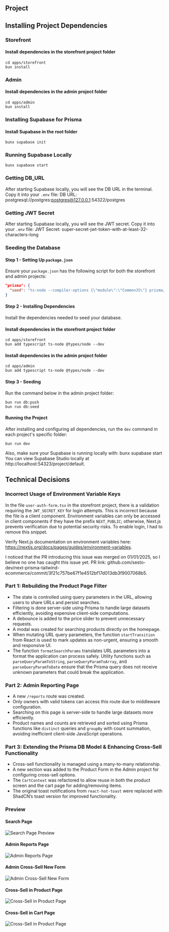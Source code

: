 ## Project

## Installing Project Dependencies

### Storefront
#### Install dependencies in the storefront project folder
```
cd apps/storefront
bun install
```

### Admin
#### Install dependencies in the admin project folder
```
cd apps/admin
bun install
```

### Installing Supabase for Prisma
#### Install Supabase in the root folder
```
bunx supabase init
```

### Running Supabase Locally
```
bunx supabase start
```

### Getting DB_URL
After starting Supabase locally, you will see the DB URL in the terminal. Copy it into your `.env` file:
DB URL: postgresql://postgres:postgres@127.0.0.1:54322/postgres

### Getting JWT Secret
After starting Supabase locally, you will see the JWT secret. Copy it into your `.env` file:
JWT Secret: super-secret-jwt-token-with-at-least-32-characters-long

### Seeding the Database
#### Step 1 - Setting Up `package.json`
Ensure your `package.json` has the following script for both the storefront and admin projects:
```json
"prisma": {
  "seed": "ts-node --compiler-options {\"module\":\"CommonJS\"} prisma/seed.ts"
}
```

#### Step 2 - Installing Dependencies
Install the dependencies needed to seed your database.

#### Install dependencies in the storefront project folder
```
cd apps/storefront
bun add typescript ts-node @types/node --dev
```

#### Install dependencies in the admin project folder
```
cd apps/admin
bun add typescript ts-node @types/node --dev
```

#### Step 3 - Seeding
Run the command below in the admin project folder:
```
bun run db:push
bun run db:seed
```

#### Running the Project
After installing and configuring all dependencies, run the `dev` command in each project's specific folder:
```
bun run dev
```

Also, make sure your Supabase is running locally with:
bunx supabase start
You can view Supabase Studio locally at http://localhost:54323/project/default.

## Technical Decisions

### Incorrect Usage of Environment Variable Keys
In the file `user-auth-form.tsx` in the storefront project, there is a validation requiring the `JWT_SECRET_KEY` for login attempts. This is incorrect because the file is a client component. Environment variables can only be accessed in client components if they have the prefix `NEXT_PUBLIC`; otherwise, Next.js prevents verification due to potential security risks. To enable login, I had to remove this snippet.

Verify Next.js documentation on environment variables here: https://nextjs.org/docs/pages/guides/environment-variables.

I noticed that the PR introducing this issue was merged on 01/01/2025, so I believe no one has caught this issue yet. PR link: github.com/sesto-dev/next-prisma-tailwind-ecommerce/commit/3f21c757be67f1e4512bf17d013db3f9007068b5.

### Part 1: Rebuilding the Product Page Filter
- The state is controlled using query parameters in the URL, allowing users to share URLs and persist searches.
- Filtering is done server-side using Prisma to handle large datasets efficiently, avoiding expensive client-side computations.
- A debounce is added to the price slider to prevent unnecessary requests.
- A modal was created for searching products directly on the homepage.
- When mutating URL query parameters, the function `startTransition` from React is used to mark updates as non-urgent, ensuring a smooth and responsive UI.
- The function `formatSearchParams` translates URL parameters into a format the application can process safely. Utility functions such as `parseQueryParamToString`, `parseQueryParamToArray`, and `parseQueryParamToDate` ensure that the Prisma query does not receive unknown parameters that could break the application.

### Part 2: Admin Reporting Page
- A new `/reports` route was created.
- Only owners with valid tokens can access this route due to middleware configuration.
- Searching on this page is server-side to handle large datasets more efficiently.
- Product names and counts are retrieved and sorted using Prisma functions like `distinct` queries and `groupBy` with count summation, avoiding inefficient client-side JavaScript operations.

### Part 3: Extending the Prisma DB Model & Enhancing Cross-Sell Functionality
- Cross-sell functionality is managed using a many-to-many relationship.
- A new section was added to the Product Form in the Admin project for configuring cross-sell options.
- The `CartContext` was refactored to allow reuse in both the product screen and the cart page for adding/removing items.
- The original toast notifications from `react-hot-toast` were replaced with ShadCN’s toast version for improved functionality.

### Preview

#### Search Page
<img src="https://i.ibb.co/7dLqQ9yZ/Screen-Shot-2025-05-27-at-17-20-58.png" alt="Search Page Preview" >

#### Admin Reports Page
<img src="https://i.ibb.co/27vGrf62/Screen-Shot-2025-05-27-at-17-21-54.png" alt="Admin Reports Page">

#### Admin Cross-Sell New Form
<img src="https://i.ibb.co/yc3Rs075/Screen-Shot-2025-05-27-at-17-22-09.png" alt="Admin Cross-Sell New Form">

#### Cross-Sell in Product Page
<img src="https://i.ibb.co/tMYkxsgQ/Screen-Shot-2025-05-27-at-18-00-24.png" alt="Cross-Sell in Product Page">

#### Cross-Sell in Cart Page

<img src="https://i.ibb.co/kV105XZy/Screen-Shot-2025-05-27-at-17-14-59.png" alt="Cross-Sell in Product Page">